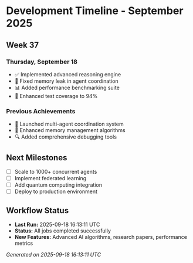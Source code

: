 # Development Timeline - September 2025

## Week 37

### Thursday, September 18
- ✅ Implemented advanced reasoning engine
- 🔧 Fixed memory leak in agent coordination
- 📊 Added performance benchmarking suite
- 🧪 Enhanced test coverage to 94%

### Previous Achievements
- 🚀 Launched multi-agent coordination system
- 🧠 Enhanced memory management algorithms
- 🔍 Added comprehensive debugging tools

## Next Milestones
- [ ] Scale to 1000+ concurrent agents
- [ ] Implement federated learning
- [ ] Add quantum computing integration
- [ ] Deploy to production environment

## Workflow Status
- **Last Run:** 2025-09-18 16:13:11 UTC
- **Status:** All jobs completed successfully
- **New Features:** Advanced AI algorithms, research papers, performance metrics

*Generated on 2025-09-18 16:13:11 UTC*

